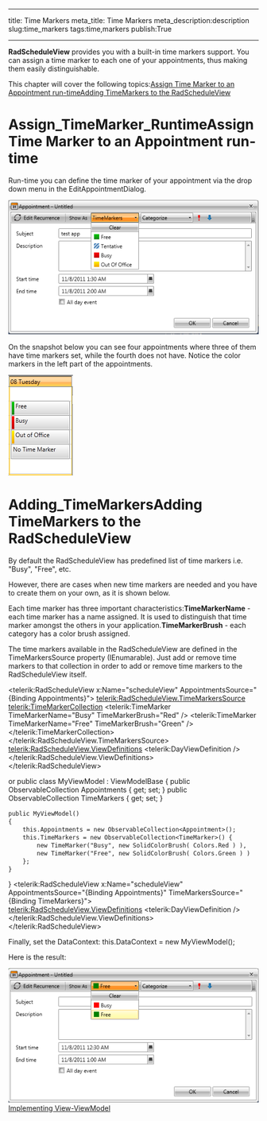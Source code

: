 ___
title: Time Markers
meta_title: Time Markers
meta_description:description
slug:time_markers
tags:time,markers
publish:True
___


__RadScheduleView__ provides you with a built-in time markers support. You can assign a time marker to each one of your appointments, thus making them easily distinguishable.
		

This chapter will cover the following topics:[Assign Time Marker to an Appointment run-time](#Assign_TimeMarker_Runtime)[Adding TimeMarkers to the RadScheduleView](#Adding_TimeMarkers)

# Assign_TimeMarker_RuntimeAssign Time Marker to an Appointment run-time

Run-time you can define the time marker of your appointment via the drop down menu in the EditAppointmentDialog.

![radscheduleview timemarkers 01](../Media/radscheduleview_timemarkers_01.png)

On the snapshot below you can see four appointments where three of them have time markers set, while the fourth does not have. Notice the color markers in the left part of the appointments.

![radscheduleview timemarkers 02](../Media/radscheduleview_timemarkers_02.png)

# Adding_TimeMarkersAdding TimeMarkers to the RadScheduleView

By default the RadScheduleView has predefined list of time markers i.e. "Busy", "Free", etc. 
		

However, there are cases when new time markers are needed and you have to create them on your own, as it is shown below. 
		

Each time marker has three important characteristics:__TimeMarkerName__ - each time marker has a name assigned. It is used to distinguish that time marker amongst the others in your application.__TimeMarkerBrush__ - each category has a color brush assigned.

The time markers available in the RadScheduleView are defined in the TimeMarkersSource property (IEnumarable). Just add or remove time markers to that collection in order to add or remove time markers to the RadScheduleView itself.
		
<telerik:RadScheduleView x:Name="scheduleView" AppointmentsSource="{Binding Appointments}">
		<telerik:RadScheduleView.TimeMarkersSource>
			<telerik:TimeMarkerCollection>
				<telerik:TimeMarker TimeMarkerName="Busy" TimeMarkerBrush="Red"  />
				<telerik:TimeMarker TimeMarkerName="Free" TimeMarkerBrush="Green" />
			</telerik:TimeMarkerCollection>
		</telerik:RadScheduleView.TimeMarkersSource>
			<telerik:RadScheduleView.ViewDefinitions>
		<telerik:DayViewDefinition />
	</telerik:RadScheduleView.ViewDefinitions>		
</telerik:RadScheduleView>

or
public class MyViewModel : ViewModelBase
{
	public ObservableCollection<Appointment> Appointments { get; set; }
	public ObservableCollection<TimeMarker> TimeMarkers { get; set; }

	public MyViewModel()
	{
		this.Appointments = new ObservableCollection<Appointment>();
		this.TimeMarkers = new ObservableCollection<TimeMarker>() {
			new TimeMarker("Busy", new SolidColorBrush( Colors.Red ) ),
			new TimeMarker("Free", new SolidColorBrush( Colors.Green ) )
		};
	}
}
<telerik:RadScheduleView x:Name="scheduleView" 
			AppointmentsSource="{Binding Appointments}"
			TimeMarkersSource="{Binding TimeMarkers}">		
			<telerik:RadScheduleView.ViewDefinitions>
		<telerik:DayViewDefinition />
	</telerik:RadScheduleView.ViewDefinitions>		
</telerik:RadScheduleView>

Finally, set the DataContext:
this.DataContext = new MyViewModel();

Here is the result:

![radscheduleview timemarkers 03](../Media/radscheduleview_timemarkers_03.png)[Implementing View-ViewModel ](http://radscheduleview-populating-with-data-implementing-view-model.md)

